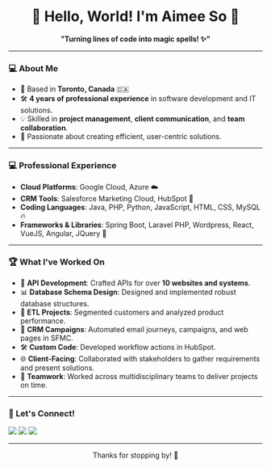 <h1 align="center">
  🌸 Hello, World! I'm Aimee So 🌸
</h1>
<!-- <p align="center">
  <img src="URL_TO_AN_ANIME_BANNER_IMAGE" alt="Anime banner" style="border-radius: 15px;">
</p> -->

<p align="center">
  <b>"Turning lines of code into magic spells! ✨"</b>
</p>

---

### 💻 About Me
- 📍 Based in **Toronto, Canada** 🇨🇦  
- 🛠 **4 years of professional experience** in software development and IT solutions.  
- 💡 Skilled in **project management**, **client communication**, and **team collaboration**.  
- 🌟 Passionate about creating efficient, user-centric solutions.  

---

### 💻 Professional Experience
- **Cloud Platforms**: Google Cloud, Azure ☁️  
- **CRM Tools**: Salesforce Marketing Cloud, HubSpot 🌟  
- **Coding Languages**: Java, PHP, Python, JavaScript, HTML, CSS, MySQL 🔥  
- **Frameworks & Libraries**: Spring Boot, Laravel PHP, Wordpress, React, VueJS, Angular, JQuery 🎨  

---

### 🏆 What I've Worked On
- 🔗 **API Development**: Crafted APIs for over **10 websites and systems**.
- 📊 **Database Schema Design**: Designed and implemented robust database structures. 
- 🚀 **ETL Projects**: Segmented customers and analyzed product performance.
- 🎯 **CRM Campaigns**: Automated email journeys, campaigns, and web pages in SFMC.
- 🛠 **Custom Code**: Developed workflow actions in HubSpot.
- 🌐 **Client-Facing**: Collaborated with stakeholders to gather requirements and present solutions.  
- 🤝 **Teamwork**: Worked across multidisciplinary teams to deliver projects on time.  

---

### 🌈 Let's Connect!
<a href="https://www.linkedin.com/in/aimee-so-4b46761a5/"><img src="https://img.shields.io/badge/LinkedIn-0077B5?style=flat&logo=linkedin&logoColor=white"></a>
<a href="#"><img src="https://img.shields.io/badge/Portfolio-FF69B4?style=flat&logo=flower&logoColor=white"></a>
<a href="mailto:aimee18222724@yahoo.com.hk"><img src="https://img.shields.io/badge/Email-EA4335?style=flat&logo=gmail&logoColor=white"></a>

---

<!-- <p align="center">
  <img src="URL_TO_ANIME_CHIBI_IMAGE" alt="Anime Chibi" style="border-radius: 15px; width: 200px;"> --!>
</p>
<p align="center">
  Thanks for stopping by! 🍡
</p>
